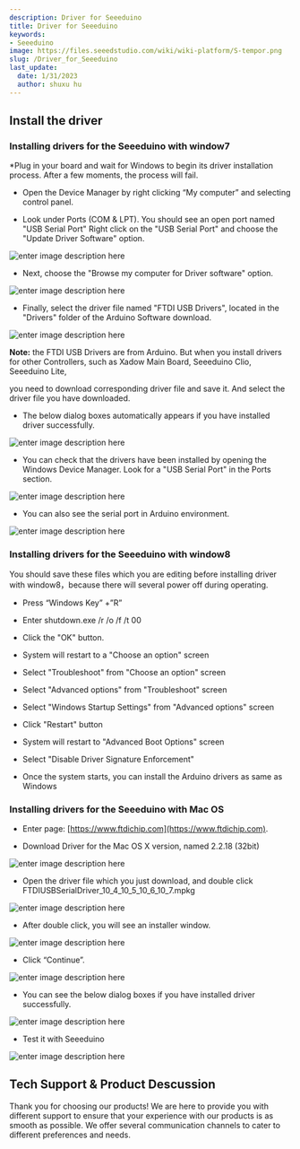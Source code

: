 ```yaml
---
description: Driver for Seeeduino
title: Driver for Seeeduino
keywords:
- Seeeduino 
image: https://files.seeedstudio.com/wiki/wiki-platform/S-tempor.png
slug: /Driver_for_Seeeduino
last_update:
  date: 1/31/2023
  author: shuxu hu
---
```


##   Install the driver

###   Installing drivers for the Seeeduino with window7



*Plug in your board and wait for Windows to begin its driver installation process. After a few moments, the process will fail.
*   Open the Device Manager by right clicking “My computer” and selecting control panel.

*   Look under Ports (COM &amp; LPT). You should see an open port named "USB Serial Port" Right click on the "USB Serial Port" and choose the "Update Driver Software" option.


![enter image description here](https://files.seeedstudio.com/wiki/Download_Arduino_and_install_Arduino_driver/img/Driver1.jpg)



*   Next, choose the "Browse my computer for Driver software" option.


![enter image description here](https://files.seeedstudio.com/wiki/Download_Arduino_and_install_Arduino_driver/img/Driver2.jpg)



*   Finally, select the driver file named "FTDI USB Drivers", located in the "Drivers" folder of the Arduino Software download.


![enter image description here](https://files.seeedstudio.com/wiki/Download_Arduino_and_install_Arduino_driver/img/Driver3.jpg)

**Note:** the FTDI USB Drivers are from Arduino. But when you install drivers for other Controllers, such as Xadow Main Board, Seeeduino Clio, Seeeduino Lite,

you need to download corresponding driver file and save it. And select the driver file you have downloaded.



*   The below dialog boxes automatically appears if you have installed driver successfully.


![enter image description here](https://files.seeedstudio.com/wiki/Download_Arduino_and_install_Arduino_driver/img/Driver4.jpg)



*   You can check that the drivers have been installed by opening the Windows Device Manager. Look for a "USB Serial Port" in the Ports section.


![enter image description here](https://files.seeedstudio.com/wiki/Download_Arduino_and_install_Arduino_driver/img/Driver5.jpg)



*   You can also see the serial port in Arduino environment.


![enter image description here](https://files.seeedstudio.com/wiki/Download_Arduino_and_install_Arduino_driver/img/Driver6.jpg)

###   Installing drivers for the Seeeduino with window8

You should save these files which you are editing before installing driver with window8，because there will several power off during operating.



*   Press “Windows Key” +”R”

*   Enter shutdown.exe /r /o /f /t 00

*   Click the "OK" button.

*   System will restart to a "Choose an option" screen

*   Select "Troubleshoot" from "Choose an option" screen

*   Select "Advanced options" from "Troubleshoot" screen

*   Select "Windows Startup Settings" from "Advanced options" screen

*   Click "Restart" button

*   System will restart to "Advanced Boot Options" screen

*   Select "Disable Driver Signature Enforcement"

*   Once the system starts, you can install the Arduino drivers as same as Windows


###   Installing drivers for the Seeeduino with Mac OS



*   Enter page: [https://www.ftdichip.com](https://www.ftdichip.com).


*   Download Driver for the Mac OS X version, named 2.2.18 (32bit)


![enter image description here](https://files.seeedstudio.com/wiki/Download_Arduino_and_install_Arduino_driver/img/Driver7.png)



*   Open the driver file which you just download, and double click FTDIUSBSerialDriver_10_4_10_5_10_6_10_7.mpkg


![enter image description here](https://files.seeedstudio.com/wiki/Download_Arduino_and_install_Arduino_driver/img/Driver8.png)



*   After double click, you will see an installer window.


![enter image description here](https://files.seeedstudio.com/wiki/Download_Arduino_and_install_Arduino_driver/img/Driver9.png)



*   Click “Continue”.


![enter image description here](https://files.seeedstudio.com/wiki/Download_Arduino_and_install_Arduino_driver/img/Driver10.png)



*   You can see the below dialog boxes if you have installed driver successfully.


![enter image description here](https://files.seeedstudio.com/wiki/Download_Arduino_and_install_Arduino_driver/img/Driver11.png)



*   Test it with Seeeduino


![enter image description here](https://files.seeedstudio.com/wiki/Download_Arduino_and_install_Arduino_driver/img/Driver12.png)

## Tech Support & Product Descussion

Thank you for choosing our products! We are here to provide you with different support to ensure that your experience with our products is as smooth as possible. We offer several communication channels to cater to different preferences and needs.

<div class="button_tech_support_container">
<a href="https://forum.seeedstudio.com/" class="button_forum"></a> 
<a href="https://www.seeedstudio.com/contacts" class="button_email"></a>
</div>

<div class="button_tech_support_container">
<a href="https://discord.gg/eWkprNDMU7" class="button_discord"></a> 
<a href="https://github.com/Seeed-Studio/wiki-documents/discussions/69" class="button_discussion"></a>
</div>
